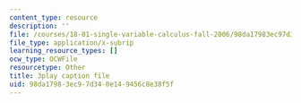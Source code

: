 ```yaml
---
content_type: resource
description: ''
file: /courses/18-01-single-variable-calculus-fall-2006/98da17983ec97d340e149456c8e38f5f_CXKoCMVqM9s.srt
file_type: application/x-subrip
learning_resource_types: []
ocw_type: OCWFile
resourcetype: Other
title: 3play caption file
uid: 98da1798-3ec9-7d34-0e14-9456c8e38f5f
---
```

